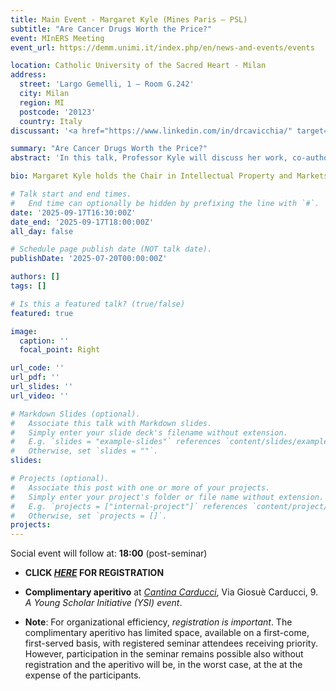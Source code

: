 ```yaml
---
title: Main Event - Margaret Kyle (Mines Paris – PSL)
subtitle: "Are Cancer Drugs Worth the Price?"
event: MInERS Meeting
event_url: https://demm.unimi.it/index.php/en/news-and-events/events

location: Catholic University of the Sacred Heart - Milan
address:
  street: 'Largo Gemelli, 1 – Room G.242'
  city: Milan
  region: MI
  postcode: '20123'
  country: Italy
discussant: '<a href="https://www.linkedin.com/in/drcavicchia/" target="_blank">Demetrio Cavicchia</a> (Head of IP of Angelini Industries)'

summary: "Are Cancer Drugs Worth the Price?"
abstract: 'In this talk, Professor Kyle will discuss her work, co-authored with Pierre Dubois, on the effect of pharmaceutical innovation on cancer mortality rates. Cancer is a leading cause of death in developed countries, and cancer treatments are the top category of pharmaceutical spending in the United States and Europe. This paper investigates whether novel cancer therapies reduce mortality and their cost per statistical life year saved. The study analyzes data from 24 countries and 22 cancer sites over 20 years, examining the causal relationship between the availability of approved treatments and cancer-specific mortality.'

bio: Margaret Kyle holds the Chair in Intellectual Property and Markets for Technology at Mines-Paris PSL. She has previously held academic positions at the Toulouse School of Economics, London Business School, Duke University, Carnegie Mellon University, and was a visiting professor at Kellogg School of Management and the University of Hong Kong. Her research focuses on innovation, productivity, and competition, particularly in the pharmaceutical industry.

# Talk start and end times.
#   End time can optionally be hidden by prefixing the line with `#`.
date: '2025-09-17T16:30:00Z'
date_end: '2025-09-17T18:00:00Z'
all_day: false

# Schedule page publish date (NOT talk date).
publishDate: '2025-07-20T00:00:00Z'

authors: []
tags: []

# Is this a featured talk? (true/false)
featured: true

image:
  caption: ''
  focal_point: Right

url_code: ''
url_pdf: ''
url_slides: ''
url_video: ''

# Markdown Slides (optional).
#   Associate this talk with Markdown slides.
#   Simply enter your slide deck's filename without extension.
#   E.g. `slides = "example-slides"` references `content/slides/example-slides.md`.
#   Otherwise, set `slides = ""`.
slides:

# Projects (optional).
#   Associate this post with one or more of your projects.
#   Simply enter your project's folder or file name without extension.
#   E.g. `projects = ["internal-project"]` references `content/project/deep-learning/index.md`.
#   Otherwise, set `projects = []`.
projects:
---
```

Social event will follow at: **18:00** (post-seminar)

- **CLICK [_HERE_](https://forms.office.com/r/uMgUPFbB7i) FOR REGISTRATION**

- **Complimentary aperitivo** at [_Cantina Carducci_](https://g.co/kgs/kfGAZAc), Via Giosuè Carducci, 9.
_A Young Scholar Initiative (YSI) event_.

- **Note**: For organizational efficiency, _registration is important_. The complimentary aperitivo has limited space, available on a first-come, first-served basis, with registered seminar attendees receiving priority. However, participation in the seminar remains possible also without registration and the aperitivo will be, in the worst case, at the at the expense of the participants.
